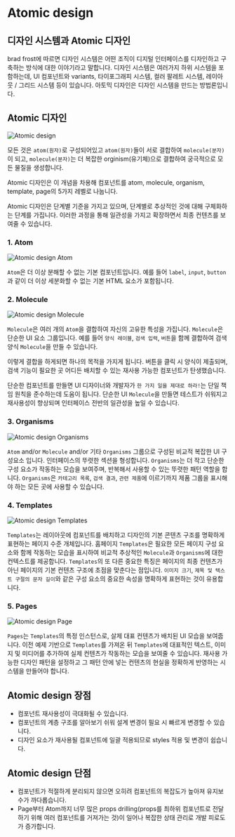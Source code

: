 # Atomic design

## 디자인 시스템과 Atomic 디자인

brad frost에 따르면 디자인 시스템은 어떤 조직이 디지털 인터페이스를 디자인하고 구축하는 방식에 대한 이야기라고 말합니다. 디자인 시스템은 여러가지 하위 시스템을 포함하는데, UI 컴포넌트와 variants, 타이포그래피 시스템, 컬러 팔레트 시스템, 레이아웃 / 그리드 시스템 등이 있습니다. 아토믹 디자인은 디자인 시스템을 만드는 방법론입니다.

## Atomic 디자인

![Atomic design](/week3/img/atomic-design-flow.png)

모든 것은 `atom(원자)`로 구성되어있고 `atom(원자)`들이 서로 결합하여 `molecule(분자)`이 되고, `molecule(분자)`는 더 복잡한 orginism(유기체)으로 결합하여 궁극적으로 모든 물질을 생성합니다.

Atomic 디자인은 이 개념을 차용해 컴포넌트를 atom, molecule, organism, template, page의 5가지 레벨로 나눕니다.

Atomic 디자인은 단계별 기준을 가지고 있으며, 단계별로 추상적인 것에 대해 구체화하는 단계를 가집니다. 이러한 과정을 통해 일관성을 가지고 확장하면서 최종 컨텐츠를 보여줄 수 있습니다.

### 1. Atom

![Atomic design Atom](/week3/img/atoms-form-elements.png)

`Atom`은 더 이상 분해할 수 없는 기본 컴포넌트입니다. 예를 들어 `label`, `input`, `button`과 같이 더 이상 세분화할 수 없는 기본 HTML 요소가 포함됩니다.

### 2. Molecule

![Atomic design Molecule](/week3/img/molecule-search-form.png)

`Molecule`은 여러 개의 `Atom`을 결합하여 자신의 고유한 특성을 가집니다. `Molecule`은 단순한 UI 요소 그룹입니다. 예를 들어 `양식 레이블`, `검색 입력`, `버튼`을 함께 결합하여 검색 양식 `Molecule`을 만들 수 있습니다.

이렇게 결합을 하게되면 하나의 목적을 가지게 됩니다. 버튼을 클릭 시 양식이 제출되며, 검색 기능이 필요한 곳 어디든 배치할 수 있는 재사용 가능한 컴포넌트가 탄생했습니다.

단순한 컴포넌트를 만들면 UI 디자이너와 개발자가 `한 가지 일을 제대로 하라!`는 단일 책임 원칙을 준수하는데 도움이 됩니다. 단순한 UI `Molecule`을 만들면 테스트가 쉬워지고 재사용성이 향상되며 인터페이스 전반의 일관성을 높일 수 있습니다.

### 3. Organisms

![Atomic design Organisms](/week3/img/organism-header.png)

`Atom` and/or `Molecule` and/or 기타 `Organisms` 그룹으로 구성된 비교적 복잡한 UI 구성요소 입니다. 인터페이스의 뚜렷한 섹션을 형성합니다. `Organisms`는 더 작고 단순한 구성 요소가 작동하는 모습을 보여주며, 반복해서 사용할 수 있는 뚜렷한 패턴 역할을 합니다. `Organisms`은 `카테고리 목록`, `검색 결과`, `관련 제품`에 이르기까지 제품 그룹을 표시해야 하는 모든 곳에 사용할 수 있습니다.

### 4. Templates

![Atomic design Templates](/week3/img/template.png)

`Templates`는 레이아웃에 컴포넌트를 배치하고 디자인의 기본 콘텐츠 구조를 명확하게 표현하는 페이지 수준 개체입니다. 홈페이지 `Templates`은 필요한 모든 페이지 구성 요소와 함께 작동하는 모습을 표시하여 비교적 추상적인 `Molecule`과 `Organisms`에 대한 컨텍스트를 제공합니다. `Templates`의 또 다른 중요한 특징은 페이지의 최종 컨텐츠가 아닌 페이지의 기본 컨텐츠 구조에 초점을 맞춘다는 점입니다. `이미지 크기`, `제목 및 텍스트 구절의 문자 길이`와 같은 구성 요소의 중요한 속성을 명확하게 표현하는 것이 유용합니다.

### 5. Pages

![Atomic design Page](/week3/img/page.png)

`Pages`는 `Templates`의 특정 인스턴스로, 살제 대표 컨텐츠가 배치된 UI 모습을 보여줍니다. 이전 예제 기반으로 `Templates`를 가져온 뒤 `Templates`에 대표적인 텍스트, 이미지 및 미디어를 추가하여 실제 컨텐츠가 작동하는 모습을 보여줄 수 있습니다. 재사용 가능한 디자인 패턴을 설정하고 그 패턴 안에 넣는 컨텐츠의 현실을 정확하게 반영하는 시스템을 만들어야 합니다.

## Atomic design 장점

- 컴포넌트 재사용성이 극대화될 수 있습니다.
- 컴포넌트의 계층 구조를 알아보기 쉬워 설계 변경이 필요 시 빠르게 변경할 수 있습니다.
- 디자인 요소가 재사용될 컴포넌트에 일괄 적용되므로 styles 적용 및 변경이 쉽습니다.

## Atomic design 단점

- 컴포넌트가 적절하게 분리되지 않으면 오히려 컴포넌트의 복잡도가 높아져 유지보수가 까다롭습니다.
- Page부터 Atom까지 너무 많은 props drilling(props를 최하위 컴포넌트로 전달하기 위해 여러 컴포넌트를 거져가는 것)이 일어나 복잡한 상태 관리로 개발 피로도가 증가합니다.
